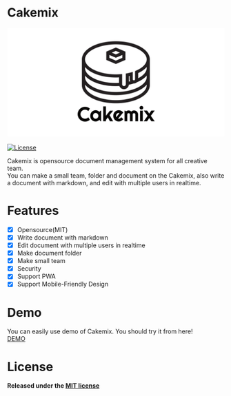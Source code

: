 # Cakemix

![Cakemix](docs/banner.png)

<!-- ![Version](https://img.shields.io/github/v/tag/wonder-wonder/cakemix) -->
[![License](https://img.shields.io/github/license/wonder-wonder/cakemix)](LICENSE)

Cakemix is opensource document management system for all creative team.  
You can make a small team, folder and document on the Cakemix, also write a document with markdown, and edit with multiple users in realtime.  

# Features

- [x] Opensource(MIT)
- [x] Write document with markdown
- [x] Edit document with multiple users in realtime
- [x] Make document folder
- [x] Make small team
- [x] Security
- [x] Support PWA
- [x] Support Mobile-Friendly Design

# Demo

You can easily use demo of Cakemix. You should try it from here!  
[DEMO](https://hotcakemix.com)

<!--
## Cakemix Release Policy
### Branches
- main
  - latest stable version
- release/vx.x.x
  - bata version (release candidate)
- develop
  - alpha version (version of developing phase)
- feat/xxx
  - branch for implementation a feature or fixing a bug 
- hotfix/xxx
  - branch for fixing a bug that existing main branch and it needs to fix as soon as possible

```
feat/xxx        x     x
              /   \ /   \
develop   ---x-----x-----x-------x---x----- (PR required)
                    \           /    |
release/x            x--x--x   /     |
                            \ /      |
main      -------------------x-------x----- (PR required)
                              \     /
hotfix/x                         x
```

### Versioning (Major.Minor.Patch)
#### Major
- will increment when breaking changes occurred
#### Minor
- will increment when new features are added
#### Patch
- will increment when bugs are fixed
-->

# License

**Released under the [MIT license](LICENSE)**